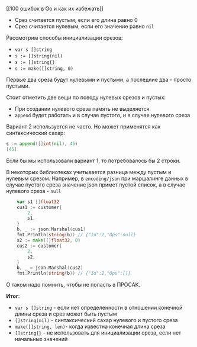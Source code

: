 [[100 ошибок в Go и как их избежать]]
- Срез считается пустым, если его длина равно 0
- Срез считается нулевым, если его значение равно `nil`

Рассмотрим способы инициализации срезов:
- `var s []string`
- `s := []string(nil)`
- `s := []string{}`
- `s := make([]string, 0)`

Первые два среза будут нулевыми и пустыми, а последние два - просто пустыми.

Стоит отметить две вещи по поводу нулевых срезов и пустых:
- При создании нулевого среза память не выделяется
- `append` будет работать и в случае пустого, и в случае нулевого среза

Вариант 2 используется не часто. Но может применятся как синтаксический сахар:
```go
s := append([]int(nil), 45)
[45]
```
Если бы мы использовали вариант 1, то потребовалось бы 2 строки. 

В некоторых библиотеках учитывается разница между пустым и нулевым срезом. Например, в `encoding/json` при маршалинге данных в случае пустого среза значение json примет пустой список, а в случае нулевого среза - `null`
```go
    var s1 []float32
    cus1 := customer{
        2,
        s1,
    }
    b, _ := json.Marshal(cus1)
    fmt.Println(string(b)) // {"Id":2,"Ops":null}
    s2 := make([]float32, 0)
    cus2 := customer{
        2,
        s2,
    }
    b, _ = json.Marshal(cus2)
    fmt.Println(string(b)) // {"Id":2,"Ops":[]}
```
О таком надо помнить, чтобы не попасть в ПРОСАК.

**Итог**:
- `var s []string` - если нет определенности в отношении конечной длины среза и срез может быть пустым
- `[]string(nil)` - синтаксический сахар нулевого и пустого среза
- `make([]string, len)`- когда известна конечная длина среза
- `[]string{}` - не использовать для инициализации среза, если нет начальных значений